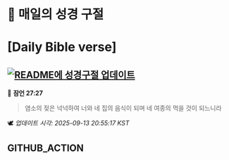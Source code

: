 # 🙏 매일의 성경 구절
# [Daily Bible verse]
## [![README에 성경구절 업데이트](https://github.com/DONGSUKA/first_test/actions/workflows/update-readme-bible.yml/badge.svg)](https://github.com/DONGSUKA/first_test/actions/workflows/update-readme-bible.yml)
<!-- START_BIBLE_VERSE -->
📖 **잠언 27:27**
> 염소의 젖은 넉넉하여 너와 네 집의 음식이 되며 네 여종의 먹을 것이 되느니라

🕊️ _업데이트 시각: 2025-09-13 20:55:17 KST_
  <!-- END_BIBLE_VERSE -->
## GITHUB_ACTION
